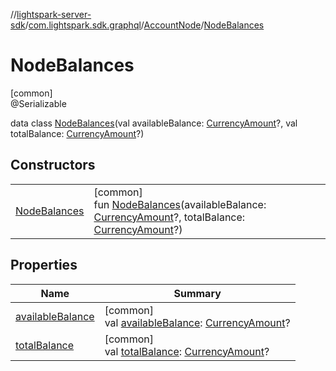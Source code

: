 //[lightspark-server-sdk](../../../../index.md)/[com.lightspark.sdk.graphql](../../index.md)/[AccountNode](../index.md)/[NodeBalances](index.md)

# NodeBalances

[common]\
@Serializable

data class [NodeBalances](index.md)(val availableBalance: [CurrencyAmount](../../../com.lightspark.sdk.model/-currency-amount/index.md)?, val totalBalance: [CurrencyAmount](../../../com.lightspark.sdk.model/-currency-amount/index.md)?)

## Constructors

| | |
|---|---|
| [NodeBalances](-node-balances.md) | [common]<br>fun [NodeBalances](-node-balances.md)(availableBalance: [CurrencyAmount](../../../com.lightspark.sdk.model/-currency-amount/index.md)?, totalBalance: [CurrencyAmount](../../../com.lightspark.sdk.model/-currency-amount/index.md)?) |

## Properties

| Name | Summary |
|---|---|
| [availableBalance](available-balance.md) | [common]<br>val [availableBalance](available-balance.md): [CurrencyAmount](../../../com.lightspark.sdk.model/-currency-amount/index.md)? |
| [totalBalance](total-balance.md) | [common]<br>val [totalBalance](total-balance.md): [CurrencyAmount](../../../com.lightspark.sdk.model/-currency-amount/index.md)? |
